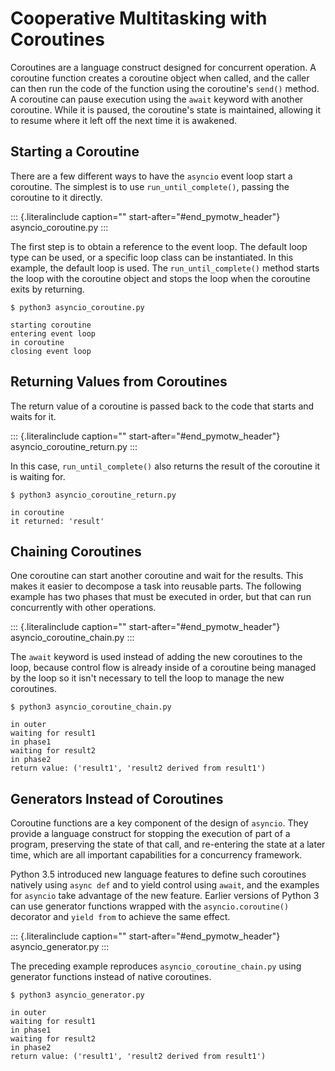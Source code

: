 Cooperative Multitasking with Coroutines
========================================

Coroutines are a language construct designed for concurrent operation. A
coroutine function creates a coroutine object when called, and the
caller can then run the code of the function using the coroutine\'s
`send()` method. A coroutine can pause execution using the `await`
keyword with another coroutine. While it is paused, the coroutine\'s
state is maintained, allowing it to resume where it left off the next
time it is awakened.

Starting a Coroutine
--------------------

There are a few different ways to have the `asyncio` event loop start a
coroutine. The simplest is to use `run_until_complete()`, passing the
coroutine to it directly.

::: {.literalinclude caption="" start-after="#end_pymotw_header"}
asyncio\_coroutine.py
:::

The first step is to obtain a reference to the event loop. The default
loop type can be used, or a specific loop class can be instantiated. In
this example, the default loop is used. The `run_until_complete()`
method starts the loop with the coroutine object and stops the loop when
the coroutine exits by returning.

``` {.sourceCode .none}
$ python3 asyncio_coroutine.py

starting coroutine
entering event loop
in coroutine
closing event loop
```

Returning Values from Coroutines
--------------------------------

The return value of a coroutine is passed back to the code that starts
and waits for it.

::: {.literalinclude caption="" start-after="#end_pymotw_header"}
asyncio\_coroutine\_return.py
:::

In this case, `run_until_complete()` also returns the result of the
coroutine it is waiting for.

``` {.sourceCode .none}
$ python3 asyncio_coroutine_return.py

in coroutine
it returned: 'result'
```

Chaining Coroutines
-------------------

One coroutine can start another coroutine and wait for the results. This
makes it easier to decompose a task into reusable parts. The following
example has two phases that must be executed in order, but that can run
concurrently with other operations.

::: {.literalinclude caption="" start-after="#end_pymotw_header"}
asyncio\_coroutine\_chain.py
:::

The `await` keyword is used instead of adding the new coroutines to the
loop, because control flow is already inside of a coroutine being
managed by the loop so it isn\'t necessary to tell the loop to manage
the new coroutines.

``` {.sourceCode .none}
$ python3 asyncio_coroutine_chain.py

in outer
waiting for result1
in phase1
waiting for result2
in phase2
return value: ('result1', 'result2 derived from result1')
```

Generators Instead of Coroutines
--------------------------------

Coroutine functions are a key component of the design of `asyncio`. They
provide a language construct for stopping the execution of part of a
program, preserving the state of that call, and re-entering the state at
a later time, which are all important capabilities for a concurrency
framework.

Python 3.5 introduced new language features to define such coroutines
natively using `async def` and to yield control using `await`, and the
examples for `asyncio` take advantage of the new feature. Earlier
versions of Python 3 can use generator functions wrapped with the
`asyncio.coroutine()` decorator and `yield from` to achieve the same
effect.

::: {.literalinclude caption="" start-after="#end_pymotw_header"}
asyncio\_generator.py
:::

The preceding example reproduces `asyncio_coroutine_chain.py` using
generator functions instead of native coroutines.

``` {.sourceCode .none}
$ python3 asyncio_generator.py

in outer
waiting for result1
in phase1
waiting for result2
in phase2
return value: ('result1', 'result2 derived from result1')
```
